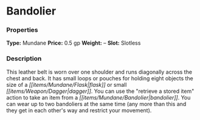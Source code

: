 ﻿---
Title: "Bandolier"
Type: "Mundane"
Price: "0.5 gp"
Weight: "–"
Slot: "Slotless"
Description: |
  "This leather belt is worn over one shoulder and runs diagonally across the chest and back. It has small loops or pouches for holding eight objects the size of a flask or small dagger. You can use the "retrieve a stored item" action to take an item from a bandolier. You can wear up to two bandoliers at the same time (any more than this and they get in each other's way and restrict your movement)."
Sources: "['Ultimate Equipment']"
---

# Bandolier

### Properties

**Type:** Mundane **Price:** 0.5 gp **Weight:** – **Slot:** Slotless

### Description

This leather belt is worn over one shoulder and runs diagonally across the chest and back. It has small loops or pouches for holding eight objects the size of a _[[items/Mundane/Flask|flask]]_ or small _[[items/Weapon/Dagger|dagger]]_. You can use the "retrieve a stored item" action to take an item from a _[[items/Mundane/Bandolier|bandolier]]_. You can wear up to two bandoliers at the same time (any more than this and they get in each other's way and restrict your movement).

